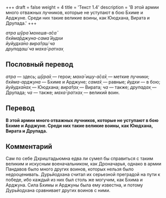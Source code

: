 +++
draft = false
weight = 4
title = 'Текст 1.4'
description = 'В этой армии много отважных лучников, которые не уступают в бою Бхиме и Арджуне. Среди них такие великие воины, как Ююдхана, Вирата и Друпада.'
+++

_атра ш́ӯра̄ махешв-а̄са̄  
бхӣма̄рджуна-сама̄ йудхи  
йуйудха̄но вира̄т̣аш́ ча  
друпадаш́ ча маха̄-ратхах̣_

## Пословный перевод

_атра_ — здесь; _ш́ӯра̄х̣_ — герои; _маха̄_\-_ишу_\-_а̄са̄х̣_ — меткие лучники; _бхӣма_\-_арджуна_ — Бхиме и Арджуне; _сама̄х̣_ — равные; _йудхи_ — в бою; _йуйудха̄нах̣_ — Ююдхана; _вира̄т̣ах̣_ — Вирата; _ча_ — также; _друпадах̣_ — Друпада; _ча_ — также; _маха̄_\-_ратхах̣_ — великий воин.

## Перевод

**В этой армии много отважных лучников, которые не уступают в бою Бхиме и Арджуне. Среди них такие великие воины, как Ююдхана, Вирата и Друпада.**

## Комментарий

Сам по себе Дхриштадьюмна едва ли сумел бы справиться с таким великим и искусным военачальником, как Дроначарья, однако в армии Пандавов было много других воинов, которых нельзя было недооценивать. Дурьйодхана считал их серьезной преградой на пути к победе, ибо каждый из них был столь же могучим, как Бхима и Арджуна. Сила Бхимы и Арджуны была ему известна, и потому Дурьйодхана сравнивает других воинов с ними.
